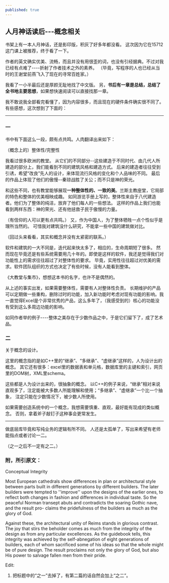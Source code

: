 ```yaml
---
published: true
---
```


## 人月神话读后---概念相关

  

书架上有一本人月神话，还是影印版，积灰了好多年都没看。
这次因为它在15712这门课上被推荐，终于看了一下。

  

作者的英文确实优美、流畅，而且并没有用很歪的词，也没有引经据典。不过对我已经有点难了----折射了作者技术之外的素养。
（毕竟，写程序的人也已经从当时的王谢堂前燕飞入了现在的寻常百姓家。）

我看了一小半最后还是厚颜无耻地找了中文版。
另，**书后有一章是总结，总结了全书地主要思想**，如果想快速阅读可以直接找那一章。

我不敢说我全部看完看懂了，因为内容很多，而且现在的硬件条件确实很不同了。
有些感想，这次想到了下面的：
  

---------------

### 一

书中有下面这么一段，颇有点共鸣。人肉翻译出来如下：

  
（概念上的）整体性/完整性


我看过很多欧洲的教堂。
从它们的不同部分--这些建造于不同时代、由几代人所建造的部分上，我们能看到不同的建筑风格和建造方式。
后来的建造者往往受到引诱，希望“改良”先人的设计，来体现流行风格的变化和个人品味的不同。
最后的作品上体现了他们的傲慢--秦琼战胜了关公；而不只是神的荣光。
  

和这些不同，也有教堂能够展现**一种整体性的、一致的美**。兰斯主教座堂，它局部的特色和整体的优美相映成趣。
如同游览手册上写的，整体性来自于八代建造者。他们为了整体的纯洁，放弃了他们每人的一些想法。
这样的作品上我们也能看到两样东西：神的荣光、还有他拯救子民于傲慢的力量。

（有信仰的人可以更有点共鸣。）
又，作为中国人，为了整体牺牲一点个性似乎是理所当然的。
可惜我对建筑没什么研究，不能拿一些中国的建筑做对比。

（回过头来看看，其实和概念并没有太紧密的联系。）

软件和建筑的一大不同是，迭代起来快太多了，相应的，生命周期短了很多。
然而现在毕竟还是有些系统需要用几十年的。即使是这样的软件，我还是觉得我们对功能性上的需求往往超过了对整体性的要求。
毕竟，实用性往往超过对优美的需求。软件团队组织的方式也决定了有些时候，没有人能看到整体。

《大教堂与集市》，想想这本书的名字，也许不是偶然的。

从上述的事实出发，如果需要整体性，需要有人对整体性负责。
长期维护的产品可以定期做一些重构，删除过时的功能，加入新功能时考虑对现有功能的影响。我一直觉得Excel是个非常优秀的产品，这么多年了，（我感受到的）核心的功能没有受到这么多周边功能的影响。

如同作者举的例子----整体之美存在于少数作品之中，于是它们留下了，成了艺术品。


### 二

关于概念的设计。

这里的概念指的是如C++里的“继承”、“多继承”、“虚继承”这样的，人为设计出的概念。
其它还有很多：excel里的数据表和单元格，数据库里的主键和索引，网页里的DOM树，XML里schema。

这些都是人为设计出来的，很抽象的概念。
以C++的例子来说，“继承”相对来说直观多了，注定能被大多数人所能理解和使用；“多继承”、“虚继承”一个比一个抽象，
注定只能在少数情况下，被少数人所使用。

如果需要创造系统中的一个概念，我想需要慎重、直观，最好能有现成的类似概念。
否则，拿着斧子敲钉子这种事会更常发生。  

---------------

做底层库毕竟和写纯业务的逻辑有所不同。
人还是太孤单了，写出来希望有老师能指点或者讨论一二。

（之一之后不一定有之二。）

### 附，所引原文：
Conceptual Integrity  

Most European cathedrals show differences in plan or architectural 
style between parts built in different generations by different
builders. The later builders were tempted to ''improve'' upon the
designs of the earlier ones, to reflect both changes in fashion and
differences in individual taste. So the peaceful Norman transept
abuts and contradicts the soaring Gothic nave, and the result pro-
claims the pridefulness of the builders as much as the glory of God.


Against these, the architectural unity of Reims stands in glorious 
contrast. The joy that stirs the beholder comes as much from
the integrity of the design as from any particular excellences. As
the guidebook tells, this integrity was achieved by the self-abnegation 
of eight generations of builders, each of whom sacrificed
some of his ideas so that the whole might be of pure design. The
result proclaims not only the glory of God, but also His power to
salvage fallen men from their pride.

Edit:
1. 把标题中的“之一”去掉了，有第二篇的话自然会加上“之二”。